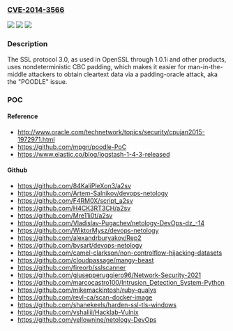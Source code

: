 ### [CVE-2014-3566](https://cve.mitre.org/cgi-bin/cvename.cgi?name=CVE-2014-3566)
![](https://img.shields.io/static/v1?label=Product&message=n%2Fa&color=blue)
![](https://img.shields.io/static/v1?label=Version&message=n%2Fa&color=blue)
![](https://img.shields.io/static/v1?label=Vulnerability&message=n%2Fa&color=brighgreen)

### Description

The SSL protocol 3.0, as used in OpenSSL through 1.0.1i and other products, uses nondeterministic CBC padding, which makes it easier for man-in-the-middle attackers to obtain cleartext data via a padding-oracle attack, aka the "POODLE" issue.

### POC

#### Reference
- http://www.oracle.com/technetwork/topics/security/cpujan2015-1972971.html
- https://github.com/mpgn/poodle-PoC
- https://www.elastic.co/blog/logstash-1-4-3-released

#### Github
- https://github.com/84KaliPleXon3/a2sv
- https://github.com/Artem-Salnikov/devops-netology
- https://github.com/F4RM0X/script_a2sv
- https://github.com/H4CK3RT3CH/a2sv
- https://github.com/Mre11i0t/a2sv
- https://github.com/Vladislav-Pugachev/netology-DevOps-dz_-14
- https://github.com/WiktorMysz/devops-netology
- https://github.com/alexandrburyakov/Rep2
- https://github.com/bysart/devops-netology
- https://github.com/camel-clarkson/non-controlflow-hijacking-datasets
- https://github.com/cloudpassage/mangy-beast
- https://github.com/fireorb/sslscanner
- https://github.com/giusepperuggiero96/Network-Security-2021
- https://github.com/marcocastro100/Intrusion_Detection_System-Python
- https://github.com/mikemackintosh/ruby-qualys
- https://github.com/revl-ca/scan-docker-image
- https://github.com/shanekeels/harden-ssl-tls-windows
- https://github.com/vshaliii/Hacklab-Vulnix
- https://github.com/yellownine/netology-DevOps

